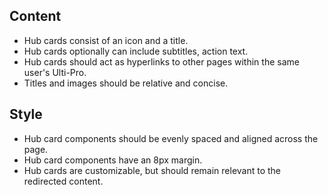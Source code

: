 
## Content

* Hub cards consist of an icon and a title.
* Hub cards optionally can include subtitles, action text.
* Hub cards should act as hyperlinks to other pages within the same user's Ulti-Pro.
* Titles and images should be relative and concise.

## Style

* Hub card components should be evenly spaced and aligned across the page.
* Hub card components have an 8px margin.
* Hub cards are customizable, but should remain relevant to the redirected content.